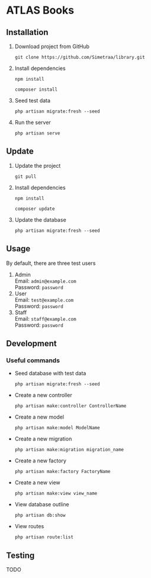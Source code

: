 # ATLAS Books

## Installation

1. Download project from GitHub
    ```console
    git clone https://github.com/Simetraa/library.git
    ```
2. Install dependencies
    ```console
    npm install
    ```
   ```console
   composer install
   ```
3. Seed test data
    ```console
    php artisan migrate:fresh --seed
    ```
4. Run the server
    ```console
    php artisan serve
    ```

## Update

1. Update the project
    ```console
    git pull
    ```
2. Install dependencies
    ```console
    npm install
    ```
    ```console
    composer update
    ```
3. Update the database
    ```console
    php artisan migrate:fresh --seed
    ```

## Usage

By default, there are three test users

1. Admin  
    Email: ```admin@example.com```  
    Password: ```password```
2. User  
    Email: ```test@example.com```  
    Password: ```password```  
3. Staff  
    Email: ```staff@example.com```  
    Password: ```password```

## Development

### Useful commands

* Seed database with test data
    ```console
    php artisan migrate:fresh --seed
    ```
* Create a new controller
    ```console
    php artisan make:controller ControllerName
    ```
* Create a new model
    ```console
    php artisan make:model ModelName
    ```
* Create a new migration
    ```
    php artisan make:migration migration_name
    ```
* Create a new factory
    ```
    php artisan make:factory FactoryName
    ```
* Create a new view
    ```
    php artisan make:view view_name
    ```
* View database outline
    ```console
    php artisan db:show
    ```
* View routes
    ```console
    php artisan route:list
    ```

## Testing

TODO

